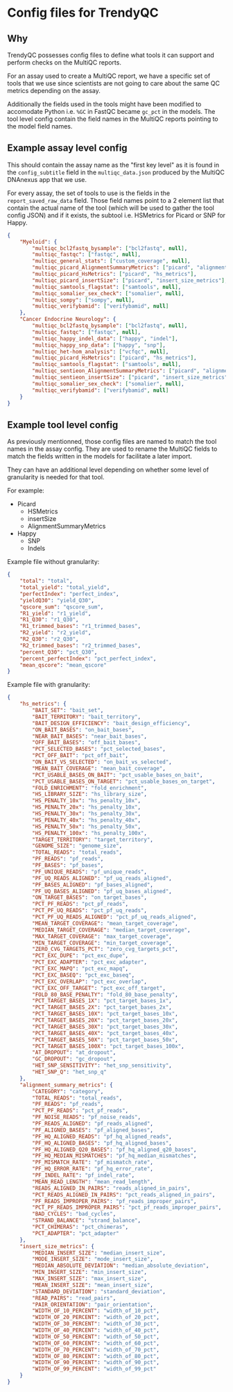 # Config files for TrendyQC

## Why

TrendyQC possesses config files to define what tools it can support and perform checks on the MultiQC reports.

For an assay used to create a MultiQC report, we have a specific set of tools that we use since scientists are not going to care about the same QC metrics depending on the assay.

Additionally the fields used in the tools might have been modified to accomodate Python i.e. `%GC` in FastQC became `gc_pct` in the models. The tool level config contain the field names in the MultiQC reports pointing to the model field names.

## Example assay level config

This should contain the assay name as the "first key level" as it is found in the `config_subtitle` field in the `multiqc_data.json` produced by the MultiQC DNAnexus app that we use.

For every assay, the set of tools to use is the fields in the `report_saved_raw_data` field. Those field names point to a 2 element list that contain the actual name of the tool (which will be used to gather the tool config JSON) and if it exists, the subtool i.e. HSMetrics for Picard or SNP for Happy.

```json
{
    "Myeloid": {
        "multiqc_bcl2fastq_bysample": ["bcl2fastq", null],
        "multiqc_fastqc": ["fastqc", null],
        "multiqc_general_stats": ["custom_coverage", null],
        "multiqc_picard_AlignmentSummaryMetrics": ["picard", "alignment_summary_metrics"],
        "multiqc_picard_HsMetrics": ["picard", "hs_metrics"],
        "multiqc_picard_insertSize": ["picard", "insert_size_metrics"],
        "multiqc_samtools_flagstat": ["samtools", null],
        "multiqc_somalier_sex_check": ["somalier", null],
        "multiqc_sompy": ["sompy", null],
        "multiqc_verifybamid": ["verifybamid", null]
    },
    "Cancer Endocrine Neurology": {
        "multiqc_bcl2fastq_bysample": ["bcl2fastq", null],
        "multiqc_fastqc": ["fastqc", null],
        "multiqc_happy_indel_data": ["happy", "indel"],
        "multiqc_happy_snp_data": ["happy", "snp"],
        "multiqc_het-hom_analysis": ["vcfqc", null],
        "multiqc_picard_HsMetrics": ["picard", "hs_metrics"],
        "multiqc_samtools_flagstat": ["samtools", null],
        "multiqc_sentieon_AlignmentSummaryMetrics": ["picard", "alignment_summary_metrics"],
        "multiqc_sentieon_insertSize": ["picard", "insert_size_metrics"],
        "multiqc_somalier_sex_check": ["somalier", null],
        "multiqc_verifybamid": ["verifybamid", null]
    }
}
```

## Example tool level config

As previously mentionned, those config files are named to match the tool names in the assay config. They are used to rename the MultiQC fields to match the fields written in the models for facilitate a later import.

They can have an additional level depending on whether some level of granularity is needed for that tool.

For example:

- Picard
  - HSMetrics
  - insertSize
  - AlignmentSummaryMetrics
- Happy
  - SNP
  - Indels

Example file without granularity:

```json
{
    "total": "total",
    "total_yield": "total_yield",
    "perfectIndex": "perfect_index",
    "yieldQ30": "yield_Q30",
    "qscore_sum": "qscore_sum",
    "R1_yield": "r1_yield",
    "R1_Q30": "r1_Q30",
    "R1_trimmed_bases": "r1_trimmed_bases",
    "R2_yield": "r2_yield",
    "R2_Q30": "r2_Q30",
    "R2_trimmed_bases": "r2_trimmed_bases",
    "percent_Q30": "pct_Q30",
    "percent_perfectIndex": "pct_perfect_index",
    "mean_qscore": "mean_qscore"
}
```

Example file with granularity:

```json
{
    "hs_metrics": {
        "BAIT_SET": "bait_set",
        "BAIT_TERRITORY": "bait_territory",
        "BAIT_DESIGN_EFFICIENCY": "bait_design_efficiency",
        "ON_BAIT_BASES": "on_bait_bases",
        "NEAR_BAIT_BASES": "near_bait_bases",
        "OFF_BAIT_BASES": "off_bait_bases",
        "PCT_SELECTED_BASES": "pct_selected_bases",
        "PCT_OFF_BAIT": "pct_off_bait",
        "ON_BAIT_VS_SELECTED": "on_bait_vs_selected",
        "MEAN_BAIT_COVERAGE": "mean_bait_coverage",
        "PCT_USABLE_BASES_ON_BAIT": "pct_usable_bases_on_bait",
        "PCT_USABLE_BASES_ON_TARGET": "pct_usable_bases_on_target",
        "FOLD_ENRICHMENT": "fold_enrichment",
        "HS_LIBRARY_SIZE": "hs_library_size",
        "HS_PENALTY_10x": "hs_penalty_10x",
        "HS_PENALTY_20x": "hs_penalty_10x",
        "HS_PENALTY_30x": "hs_penalty_30x",
        "HS_PENALTY_40x": "hs_penalty_40x",
        "HS_PENALTY_50x": "hs_penalty_50x",
        "HS_PENALTY_100x": "hs_penalty_100x",
        "TARGET_TERRITORY": "target_territory",
        "GENOME_SIZE": "genome_size",
        "TOTAL_READS": "total_reads",
        "PF_READS": "pf_reads",
        "PF_BASES": "pf_bases",
        "PF_UNIQUE_READS": "pf_unique_reads",
        "PF_UQ_READS_ALIGNED": "pf_uq_reads_aligned",
        "PF_BASES_ALIGNED": "pf_bases_aligned",
        "PF_UQ_BASES_ALIGNED": "pf_uq_bases_aligned",
        "ON_TARGET_BASES": "on_target_bases",
        "PCT_PF_READS": "pct_pf_reads",
        "PCT_PF_UQ_READS": "pct_pf_uq_reads",
        "PCT_PF_UQ_READS_ALIGNED": "pct_pf_uq_reads_aligned",
        "MEAN_TARGET_COVERAGE": "mean_target_coverage",
        "MEDIAN_TARGET_COVERAGE": "median_target_coverage",
        "MAX_TARGET_COVERAGE": "max_target_coverage",
        "MIN_TARGET_COVERAGE": "min_target_coverage",
        "ZERO_CVG_TARGETS_PCT": "zero_cvg_targets_pct",
        "PCT_EXC_DUPE": "pct_exc_dupe",
        "PCT_EXC_ADAPTER": "pct_exc_adapter",
        "PCT_EXC_MAPQ": "pct_exc_mapq",
        "PCT_EXC_BASEQ": "pct_exc_baseq",
        "PCT_EXC_OVERLAP": "pct_exc_overlap",
        "PCT_EXC_OFF_TARGET": "pct_exc_off_target",
        "FOLD_80_BASE_PENALTY": "fold_80_base_penalty",
        "PCT_TARGET_BASES_1X": "pct_target_bases_1x",
        "PCT_TARGET_BASES_2X": "pct_target_bases_2x",
        "PCT_TARGET_BASES_10X": "pct_target_bases_10x",
        "PCT_TARGET_BASES_20X": "pct_target_bases_20x",
        "PCT_TARGET_BASES_30X": "pct_target_bases_30x",
        "PCT_TARGET_BASES_40X": "pct_target_bases_40x",
        "PCT_TARGET_BASES_50X": "pct_target_bases_50x",
        "PCT_TARGET_BASES_100X": "pct_target_bases_100x",
        "AT_DROPOUT": "at_dropout",
        "GC_DROPOUT": "gc_dropout",
        "HET_SNP_SENSITIVITY": "het_snp_sensitivity",
        "HET_SNP_Q": "het_snp_q"
    },
    "alignment_summary_metrics": {
        "CATEGORY": "category",
        "TOTAL_READS": "total_reads",
        "PF_READS": "pf_reads",
        "PCT_PF_READS": "pct_pf_reads",
        "PF_NOISE_READS": "pf_noise_reads",
        "PF_READS_ALIGNED": "pf_reads_aligned",
        "PF_ALIGNED_BASES": "pf_aligned_bases",
        "PF_HQ_ALIGNED_READS": "pf_hq_aligned_reads",
        "PF_HQ_ALIGNED_BASES": "pf_hq_aligned_bases",
        "PF_HQ_ALIGNED_Q20_BASES": "pf_hq_aligned_q20_bases",
        "PF_HQ_MEDIAN_MISMATCHES": "pf_hq_median_mismatches",
        "PF_MISMATCH_RATE": "pf_mismatch_rate",
        "PF_HQ_ERROR_RATE": "pf_hq_error_rate",
        "PF_INDEL_RATE": "pf_indel_rate",
        "MEAN_READ_LENGTH": "mean_read_length",
        "READS_ALIGNED_IN_PAIRS": "reads_aligned_in_pairs",
        "PCT_READS_ALIGNED_IN_PAIRS": "pct_reads_aligned_in_pairs",
        "PF_READS_IMPROPER_PAIRS": "pf_reads_improper_pairs",
        "PCT_PF_READS_IMPROPER_PAIRS": "pct_pf_reads_improper_pairs",
        "BAD_CYCLES": "bad_cycles",
        "STRAND_BALANCE": "strand_balance",
        "PCT_CHIMERAS": "pct_chimeras",
        "PCT_ADAPTER": "pct_adapter"
    },
    "insert_size_metrics": {
        "MEDIAN_INSERT_SIZE": "median_insert_size",
        "MODE_INSERT_SIZE": "mode_insert_size",
        "MEDIAN_ABSOLUTE_DEVIATION": "median_absolute_deviation",
        "MIN_INSERT_SIZE": "min_insert_size",
        "MAX_INSERT_SIZE": "max_insert_size",
        "MEAN_INSERT_SIZE": "mean_insert_size",
        "STANDARD_DEVIATION": "standard_deviation",
        "READ_PAIRS": "read_pairs",
        "PAIR_ORIENTATION": "pair_orientation",
        "WIDTH_OF_10_PERCENT": "width_of_10_pct",
        "WIDTH_OF_20_PERCENT": "width_of_20_pct",
        "WIDTH_OF_30_PERCENT": "width_of_30_pct",
        "WIDTH_OF_40_PERCENT": "width_of_40_pct",
        "WIDTH_OF_50_PERCENT": "width_of_50_pct",
        "WIDTH_OF_60_PERCENT": "width_of_60_pct",
        "WIDTH_OF_70_PERCENT": "width_of_70_pct",
        "WIDTH_OF_80_PERCENT": "width_of_80_pct",
        "WIDTH_OF_90_PERCENT": "width_of_90_pct",
        "WIDTH_OF_99_PERCENT": "width_of_99_pct"
    }
}
```
